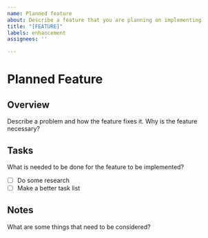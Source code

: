 ```yaml
---
name: Planned feature
about: Describe a feature that you are planning on implementing
title: "[FEATURE]"
labels: enhancement
assignees: ''

---
```


# Planned Feature

## Overview

Describe a problem and how the feature fixes it. Why is the feature necessary?

## Tasks

What is needed to be done for the feature to be implemented?

- [ ] Do some research
- [ ] Make a better task list

## Notes

What are some things that need to be considered?
